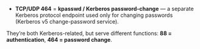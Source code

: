 - **TCP/UDP 464** = **kpasswd / Kerberos password-change** — a separate Kerberos protocol endpoint used only for changing passwords (Kerberos v5 change-password service).
    

They’re both Kerberos-related, but serve different functions: **88 = authentication**, **464 = password change**.